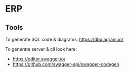 # ERP

## Tools

To generate SQL code & diagrams: https://dbdiagram.io/

To generate server & cli look here: 
- https://editor.swagger.io/
- https://github.com/swagger-api/swagger-codegen